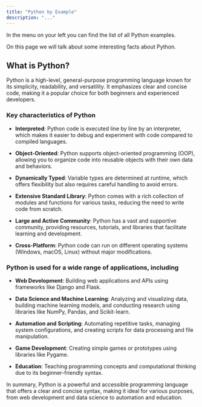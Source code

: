 ```yaml
---
title: "Python by Example"
description: "..."
---
```


In the menu on your left you can find the list of all Python examples.

On this page we will talk about some interesting facts about Python.

## What is Python?

Python is a high-level, general-purpose programming language known for its simplicity, readability, and versatility. It emphasizes clear and concise code, making it a popular choice for both beginners and experienced developers.   

### Key characteristics of Python

- **Interpreted**: Python code is executed line by line by an interpreter, which makes it easier to debug and experiment with code compared to compiled languages.   

- **Object-Oriented**: Python supports object-oriented programming (OOP), allowing you to organize code into reusable objects with their own data and behaviors.   

- **Dynamically Typed**: Variable types are determined at runtime, which offers flexibility but also requires careful handling to avoid errors.   

- **Extensive Standard Library**: Python comes with a rich collection of modules and functions for various tasks, reducing the need to write code from scratch.   

- **Large and Active Community**: Python has a vast and supportive community, providing resources, tutorials, and libraries that facilitate learning and development.   

- **Cross-Platform**: Python code can run on different operating systems (Windows, macOS, Linux) without major modifications.

### Python is used for a wide range of applications, including

- **Web Development**: Building web applications and APIs using frameworks like Django and Flask.

- **Data Science and Machine Learning**: Analyzing and visualizing data, building machine learning models, and conducting research using libraries like NumPy, Pandas, and Scikit-learn.   
- **Automation and Scripting**: Automating repetitive tasks, managing system configurations, and creating scripts for data processing and file manipulation.   

- **Game Development**: Creating simple games or prototypes using libraries like Pygame.   

- **Education**: Teaching programming concepts and computational thinking due to its beginner-friendly syntax.

In summary, Python is a powerful and accessible programming language that offers a clear and concise syntax, making it ideal for various purposes, from web development and data science to automation and education.
